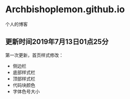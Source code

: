 # Archbishoplemon.github.io
个人的博客
## 更新时间2019年7月13日01点25分

第一次更新，首页样式修改：

- 侧边栏
- 底部样式栏
- 顶部样式栏
- 代码块颜色
- 字体色号大小
